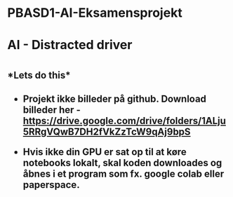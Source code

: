 # PBASD1-AI-Eksamensprojekt

<h1> AI - Distracted driver <h1>
<h2> *Lets do this* <h2>

* Projekt ikke billeder på github. Download billeder her
      - https://drive.google.com/drive/folders/1ALju5RRgVQwB7DH2fVkZzTcW9qAj9bpS
      

* Hvis ikke din GPU er sat op til at køre notebooks lokalt, skal koden downloades og åbnes i et program som fx. google colab eller paperspace.
